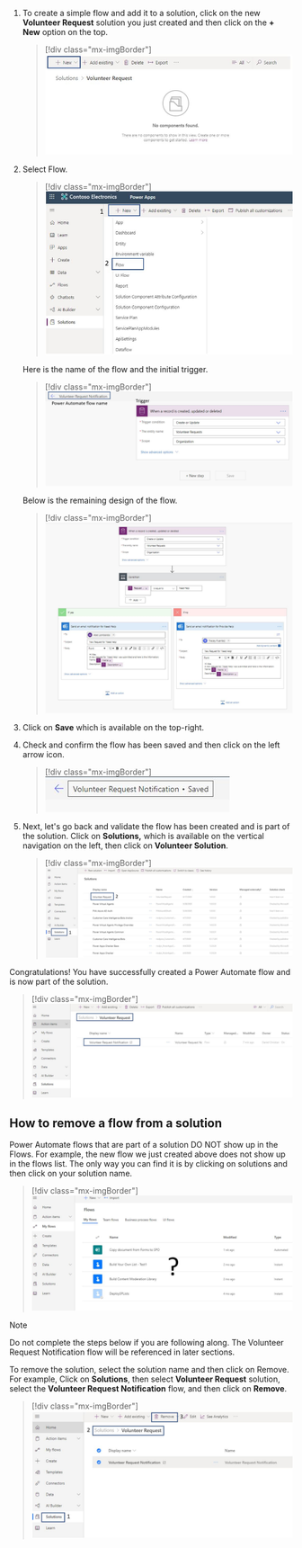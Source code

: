 1. To create a simple flow and add it to a solution, click on the new **Volunteer Request** solution you just created and then click on the **+ New** option on the top. 

	> [!div class="mx-imgBorder"]
	> [![new Volunteer Request](../media/plus-new-volunteer-solution-ssm.png)](../media/plus-new-volunteer-solution-ssm.png#lightbox)

1. Select Flow.

	> [!div class="mx-imgBorder"]
	> [![select new flow](../media/select-new-flow-ssm.png)](../media/select-new-flow-ssm.png#lightbox)

	Here is the name of the flow and the initial trigger.

	> [!div class="mx-imgBorder"]
	> [![Flow name and initial trigger](../media/flow-name-trigger-ssm.png)](../media/flow-name-trigger-ssm.png#lightbox)

	Below is the remaining design of the flow.

	> [!div class="mx-imgBorder"]
	> [![remaining design of the flow](../media/simple-flow-request-ss.png)](../media/simple-flow-request-ss.png#lightbox)

1. Click on **Save** which is available on the top-right.

1. Check and confirm the flow has been saved and then click on the left arrow icon.

	> [!div class="mx-imgBorder"]
	> [![confirm the flow saved](../media/flow-saved-ss.png)](../media/flow-saved-ss.png#lightbox)

1. Next, let's go back and validate the flow has been created and is part of the solution. Click on **Solutions,** which is available on the vertical navigation on the left, then click on **Volunteer Solution**.

	> [!div class="mx-imgBorder"]
	> [![Go back and validate the flow has been created](../media/back-solution-ssm.png)](../media/back-solution-ssm.png#lightbox)

Congratulations! You have successfully created a Power Automate flow and is now part of the solution.

> [!div class="mx-imgBorder"]
> [![alt text](../media/confirm-flow-solution-ssm.png)](../media/confirm-flow-solution-ssm.png#lightbox)

## How to remove a flow from a solution 

Power Automate flows that are part of a solution DO NOT show up in the Flows. For example, the new flow we just created above does not show up in the flows list. The only way you can find it is by clicking on solutions and then click on your solution name.

> [!div class="mx-imgBorder"]
> [![alt text](../media/solution-flow-missing-ssm.png)](../media/solution-flow-missing-ssm.png#lightbox)

> [!NOTE]
> Do not complete the steps below if you are following along. The Volunteer Request Notification flow will be referenced in later sections.

To remove the solution, select the solution name and then click on Remove. For example, Click on **Solutions**, then select **Volunteer Request** solution, select the **Volunteer Request Notification** flow, and then click on **Remove**.

> [!div class="mx-imgBorder"]
> [![Remove the solution](../media/remove-flow-solution-ssm.png)](../media/remove-flow-solution-ssm.png#lightbox)
